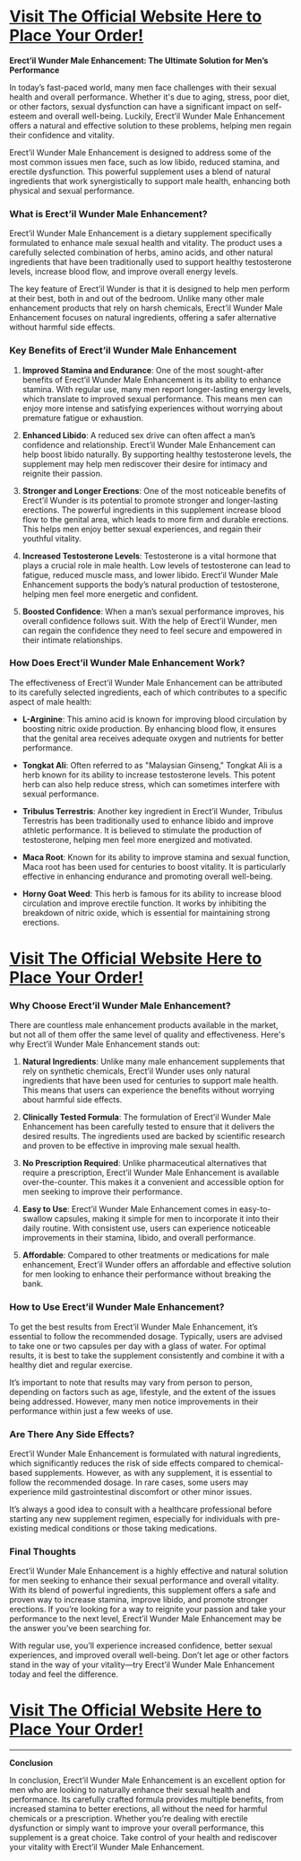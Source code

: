 <h1><a href="https://getdeals24x7.com/get-Erect">Visit The Official Website Here to Place Your Order!</a></h1>
<p><strong>Erect&rsquo;il Wunder Male Enhancement: The Ultimate Solution for Men&rsquo;s Performance</strong></p>
<p>In today&rsquo;s fast-paced world, many men face challenges with their sexual health and overall performance. Whether it's due to aging, stress, poor diet, or other factors, sexual dysfunction can have a significant impact on self-esteem and overall well-being. Luckily, Erect&rsquo;il Wunder Male Enhancement offers a natural and effective solution to these problems, helping men regain their confidence and vitality.</p>
<p>Erect&rsquo;il Wunder Male Enhancement is designed to address some of the most common issues men face, such as low libido, reduced stamina, and erectile dysfunction. This powerful supplement uses a blend of natural ingredients that work synergistically to support male health, enhancing both physical and sexual performance.</p>
<h3>What is Erect&rsquo;il Wunder Male Enhancement?</h3>
<p>Erect&rsquo;il Wunder Male Enhancement is a dietary supplement specifically formulated to enhance male sexual health and vitality. The product uses a carefully selected combination of herbs, amino acids, and other natural ingredients that have been traditionally used to support healthy testosterone levels, increase blood flow, and improve overall energy levels.</p>
<p>The key feature of Erect&rsquo;il Wunder is that it is designed to help men perform at their best, both in and out of the bedroom. Unlike many other male enhancement products that rely on harsh chemicals, Erect&rsquo;il Wunder Male Enhancement focuses on natural ingredients, offering a safer alternative without harmful side effects.</p>
<h3>Key Benefits of Erect&rsquo;il Wunder Male Enhancement</h3>
<ol>
<li>
<p><strong>Improved Stamina and Endurance</strong>: One of the most sought-after benefits of Erect&rsquo;il Wunder Male Enhancement is its ability to enhance stamina. With regular use, many men report longer-lasting energy levels, which translate to improved sexual performance. This means men can enjoy more intense and satisfying experiences without worrying about premature fatigue or exhaustion.</p>
</li>
<li>
<p><strong>Enhanced Libido</strong>: A reduced sex drive can often affect a man&rsquo;s confidence and relationship. Erect&rsquo;il Wunder Male Enhancement can help boost libido naturally. By supporting healthy testosterone levels, the supplement may help men rediscover their desire for intimacy and reignite their passion.</p>
</li>
<li>
<p><strong>Stronger and Longer Erections</strong>: One of the most noticeable benefits of Erect&rsquo;il Wunder is its potential to promote stronger and longer-lasting erections. The powerful ingredients in this supplement increase blood flow to the genital area, which leads to more firm and durable erections. This helps men enjoy better sexual experiences, and regain their youthful vitality.</p>
</li>
<li>
<p><strong>Increased Testosterone Levels</strong>: Testosterone is a vital hormone that plays a crucial role in male health. Low levels of testosterone can lead to fatigue, reduced muscle mass, and lower libido. Erect&rsquo;il Wunder Male Enhancement supports the body&rsquo;s natural production of testosterone, helping men feel more energetic and confident.</p>
</li>
<li>
<p><strong>Boosted Confidence</strong>: When a man&rsquo;s sexual performance improves, his overall confidence follows suit. With the help of Erect&rsquo;il Wunder, men can regain the confidence they need to feel secure and empowered in their intimate relationships.</p>
</li>
</ol>
<h3>How Does Erect&rsquo;il Wunder Male Enhancement Work?</h3>
<p>The effectiveness of Erect&rsquo;il Wunder Male Enhancement can be attributed to its carefully selected ingredients, each of which contributes to a specific aspect of male health:</p>
<ul>
<li>
<p><strong>L-Arginine</strong>: This amino acid is known for improving blood circulation by boosting nitric oxide production. By enhancing blood flow, it ensures that the genital area receives adequate oxygen and nutrients for better performance.</p>
</li>
<li>
<p><strong>Tongkat Ali</strong>: Often referred to as "Malaysian Ginseng," Tongkat Ali is a herb known for its ability to increase testosterone levels. This potent herb can also help reduce stress, which can sometimes interfere with sexual performance.</p>
</li>
<li>
<p><strong>Tribulus Terrestris</strong>: Another key ingredient in Erect&rsquo;il Wunder, Tribulus Terrestris has been traditionally used to enhance libido and improve athletic performance. It is believed to stimulate the production of testosterone, helping men feel more energized and motivated.</p>
</li>
<li>
<p><strong>Maca Root</strong>: Known for its ability to improve stamina and sexual function, Maca root has been used for centuries to boost vitality. It is particularly effective in enhancing endurance and promoting overall well-being.</p>
</li>
<li>
<p><strong>Horny Goat Weed</strong>: This herb is famous for its ability to increase blood circulation and improve erectile function. It works by inhibiting the breakdown of nitric oxide, which is essential for maintaining strong erections.</p>
</li>
</ul>
<h1><a href="https://getdeals24x7.com/get-Erect">Visit The Official Website Here to Place Your Order!</a></h1>
<h3>Why Choose Erect&rsquo;il Wunder Male Enhancement?</h3>
<p>There are countless male enhancement products available in the market, but not all of them offer the same level of quality and effectiveness. Here's why Erect&rsquo;il Wunder Male Enhancement stands out:</p>
<ol>
<li>
<p><strong>Natural Ingredients</strong>: Unlike many male enhancement supplements that rely on synthetic chemicals, Erect&rsquo;il Wunder uses only natural ingredients that have been used for centuries to support male health. This means that users can experience the benefits without worrying about harmful side effects.</p>
</li>
<li>
<p><strong>Clinically Tested Formula</strong>: The formulation of Erect&rsquo;il Wunder Male Enhancement has been carefully tested to ensure that it delivers the desired results. The ingredients used are backed by scientific research and proven to be effective in improving male sexual health.</p>
</li>
<li>
<p><strong>No Prescription Required</strong>: Unlike pharmaceutical alternatives that require a prescription, Erect&rsquo;il Wunder Male Enhancement is available over-the-counter. This makes it a convenient and accessible option for men seeking to improve their performance.</p>
</li>
<li>
<p><strong>Easy to Use</strong>: Erect&rsquo;il Wunder Male Enhancement comes in easy-to-swallow capsules, making it simple for men to incorporate it into their daily routine. With consistent use, users can experience noticeable improvements in their stamina, libido, and overall performance.</p>
</li>
<li>
<p><strong>Affordable</strong>: Compared to other treatments or medications for male enhancement, Erect&rsquo;il Wunder offers an affordable and effective solution for men looking to enhance their performance without breaking the bank.</p>
</li>
</ol>
<h3>How to Use Erect&rsquo;il Wunder Male Enhancement?</h3>
<p>To get the best results from Erect&rsquo;il Wunder Male Enhancement, it&rsquo;s essential to follow the recommended dosage. Typically, users are advised to take one or two capsules per day with a glass of water. For optimal results, it is best to take the supplement consistently and combine it with a healthy diet and regular exercise.</p>
<p>It&rsquo;s important to note that results may vary from person to person, depending on factors such as age, lifestyle, and the extent of the issues being addressed. However, many men notice improvements in their performance within just a few weeks of use.</p>
<h3>Are There Any Side Effects?</h3>
<p>Erect&rsquo;il Wunder Male Enhancement is formulated with natural ingredients, which significantly reduces the risk of side effects compared to chemical-based supplements. However, as with any supplement, it is essential to follow the recommended dosage. In rare cases, some users may experience mild gastrointestinal discomfort or other minor issues.</p>
<p>It&rsquo;s always a good idea to consult with a healthcare professional before starting any new supplement regimen, especially for individuals with pre-existing medical conditions or those taking medications.</p>
<h3>Final Thoughts</h3>
<p>Erect&rsquo;il Wunder Male Enhancement is a highly effective and natural solution for men seeking to enhance their sexual performance and overall vitality. With its blend of powerful ingredients, this supplement offers a safe and proven way to increase stamina, improve libido, and promote stronger erections. If you&rsquo;re looking for a way to reignite your passion and take your performance to the next level, Erect&rsquo;il Wunder Male Enhancement may be the answer you&rsquo;ve been searching for.</p>
<p>With regular use, you&rsquo;ll experience increased confidence, better sexual experiences, and improved overall well-being. Don&rsquo;t let age or other factors stand in the way of your vitality&mdash;try Erect&rsquo;il Wunder Male Enhancement today and feel the difference.</p>
<h1><a href="https://getdeals24x7.com/get-Erect">Visit The Official Website Here to Place Your Order!</a></h1>
<hr />
<p><strong>Conclusion</strong></p>
<p>In conclusion, Erect&rsquo;il Wunder Male Enhancement is an excellent option for men who are looking to naturally enhance their sexual health and performance. Its carefully crafted formula provides multiple benefits, from increased stamina to better erections, all without the need for harmful chemicals or a prescription. Whether you&rsquo;re dealing with erectile dysfunction or simply want to improve your overall performance, this supplement is a great choice. Take control of your health and rediscover your vitality with Erect&rsquo;il Wunder Male Enhancement.</p>
